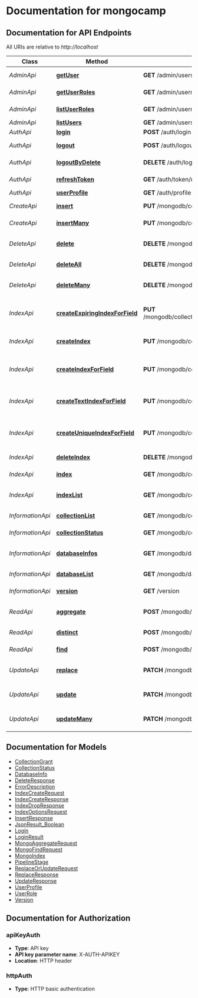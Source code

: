 # Documentation for mongocamp

<a name="documentation-for-api-endpoints"></a>
## Documentation for API Endpoints

All URIs are relative to *http://localhost*

Class | Method | HTTP request | Description
------------ | ------------- | ------------- | -------------
*AdminApi* | [**getUser**](Apis/AdminApi.md#getuser) | **GET** /admin/users/{userId} | UserProfile for userId
*AdminApi* | [**getUserRoles**](Apis/AdminApi.md#getuserroles) | **GET** /admin/userroles/{userRoleName} | Get UserRole
*AdminApi* | [**listUserRoles**](Apis/AdminApi.md#listuserroles) | **GET** /admin/userroles | List UserRoles
*AdminApi* | [**listUsers**](Apis/AdminApi.md#listusers) | **GET** /admin/users | List Users
*AuthApi* | [**login**](Apis/AuthApi.md#login) | **POST** /auth/login | Login User
*AuthApi* | [**logout**](Apis/AuthApi.md#logout) | **POST** /auth/logout | Logout User
*AuthApi* | [**logoutByDelete**](Apis/AuthApi.md#logoutbydelete) | **DELETE** /auth/logout | Logout User
*AuthApi* | [**refreshToken**](Apis/AuthApi.md#refreshtoken) | **GET** /auth/token/refresh | Refresh User
*AuthApi* | [**userProfile**](Apis/AuthApi.md#userprofile) | **GET** /auth/profile | User Profile
*CreateApi* | [**insert**](Apis/CreateApi.md#insert) | **PUT** /mongodb/collections/{collectionName}/insert | Collection Insert
*CreateApi* | [**insertMany**](Apis/CreateApi.md#insertmany) | **PUT** /mongodb/collections/{collectionName}/insert/many | Collection Insert many
*DeleteApi* | [**delete**](Apis/DeleteApi.md#delete) | **DELETE** /mongodb/collections/{collectionName}/delete | Delete one in Collection
*DeleteApi* | [**deleteAll**](Apis/DeleteApi.md#deleteall) | **DELETE** /mongodb/collections/{collectionName}/delete/all | Delete all in Collection
*DeleteApi* | [**deleteMany**](Apis/DeleteApi.md#deletemany) | **DELETE** /mongodb/collections/{collectionName}/delete/many | Delete Many in Collection
*IndexApi* | [**createExpiringIndexForField**](Apis/IndexApi.md#createexpiringindexforfield) | **PUT** /mongodb/collections/{collectionName}/index/field/{fieldName}/{duration}/expiring | Create Index by Field for Collection
*IndexApi* | [**createIndex**](Apis/IndexApi.md#createindex) | **PUT** /mongodb/collections/{collectionName}/index | Create Index for Collection
*IndexApi* | [**createIndexForField**](Apis/IndexApi.md#createindexforfield) | **PUT** /mongodb/collections/{collectionName}/index/field/{fieldName} | Create Index by Field for Collection
*IndexApi* | [**createTextIndexForField**](Apis/IndexApi.md#createtextindexforfield) | **PUT** /mongodb/collections/{collectionName}/index/field/{fieldName}/text | Create Index by Field for Collection
*IndexApi* | [**createUniqueIndexForField**](Apis/IndexApi.md#createuniqueindexforfield) | **PUT** /mongodb/collections/{collectionName}/index/field/{fieldName}/unique | Create Index by Field for Collection
*IndexApi* | [**deleteIndex**](Apis/IndexApi.md#deleteindex) | **DELETE** /mongodb/collections/{collectionName}/index/{indexName} | Delete Index
*IndexApi* | [**index**](Apis/IndexApi.md#index) | **GET** /mongodb/collections/{collectionName}/index/{indexName} | Index for Collection
*IndexApi* | [**indexList**](Apis/IndexApi.md#indexlist) | **GET** /mongodb/collections/{collectionName}/index | List Indices for Collection
*InformationApi* | [**collectionList**](Apis/InformationApi.md#collectionlist) | **GET** /mongodb/collections | List of Collections
*InformationApi* | [**collectionStatus**](Apis/InformationApi.md#collectionstatus) | **GET** /mongodb/collections/{collectionName}/status | Status of Collection
*InformationApi* | [**databaseInfos**](Apis/InformationApi.md#databaseinfos) | **GET** /mongodb/databases/infos | List of Database Infos
*InformationApi* | [**databaseList**](Apis/InformationApi.md#databaselist) | **GET** /mongodb/databases | List of Databases
*InformationApi* | [**version**](Apis/InformationApi.md#version) | **GET** /version | Version Information
*ReadApi* | [**aggregate**](Apis/ReadApi.md#aggregate) | **POST** /mongodb/collections/{collectionName}/aggregate | Aggregate in Collection
*ReadApi* | [**distinct**](Apis/ReadApi.md#distinct) | **POST** /mongodb/collections/{collectionName}/distinct/{field} | Distinct in Collection
*ReadApi* | [**find**](Apis/ReadApi.md#find) | **POST** /mongodb/collections/{collectionName}/find | Search in Collection
*UpdateApi* | [**replace**](Apis/UpdateApi.md#replace) | **PATCH** /mongodb/collections/{collectionName}/replace | ReplaceOne in Collection
*UpdateApi* | [**update**](Apis/UpdateApi.md#update) | **PATCH** /mongodb/collections/{collectionName}/update | Update One in Collection
*UpdateApi* | [**updateMany**](Apis/UpdateApi.md#updatemany) | **PATCH** /mongodb/collections/{collectionName}/update/many | Update many in Collection


<a name="documentation-for-models"></a>
## Documentation for Models

 - [CollectionGrant](./Models/CollectionGrant.md)
 - [CollectionStatus](./Models/CollectionStatus.md)
 - [DatabaseInfo](./Models/DatabaseInfo.md)
 - [DeleteResponse](./Models/DeleteResponse.md)
 - [ErrorDescription](./Models/ErrorDescription.md)
 - [IndexCreateRequest](./Models/IndexCreateRequest.md)
 - [IndexCreateResponse](./Models/IndexCreateResponse.md)
 - [IndexDropResponse](./Models/IndexDropResponse.md)
 - [IndexOptionsRequest](./Models/IndexOptionsRequest.md)
 - [InsertResponse](./Models/InsertResponse.md)
 - [JsonResult_Boolean](./Models/JsonResult_Boolean.md)
 - [Login](./Models/Login.md)
 - [LoginResult](./Models/LoginResult.md)
 - [MongoAggregateRequest](./Models/MongoAggregateRequest.md)
 - [MongoFindRequest](./Models/MongoFindRequest.md)
 - [MongoIndex](./Models/MongoIndex.md)
 - [PipelineStage](./Models/PipelineStage.md)
 - [ReplaceOrUpdateRequest](./Models/ReplaceOrUpdateRequest.md)
 - [ReplaceResponse](./Models/ReplaceResponse.md)
 - [UpdateResponse](./Models/UpdateResponse.md)
 - [UserProfile](./Models/UserProfile.md)
 - [UserRole](./Models/UserRole.md)
 - [Version](./Models/Version.md)


<a name="documentation-for-authorization"></a>
## Documentation for Authorization

<a name="apiKeyAuth"></a>
### apiKeyAuth

- **Type**: API key
- **API key parameter name**: X-AUTH-APIKEY
- **Location**: HTTP header

<a name="httpAuth"></a>
### httpAuth

- **Type**: HTTP basic authentication


